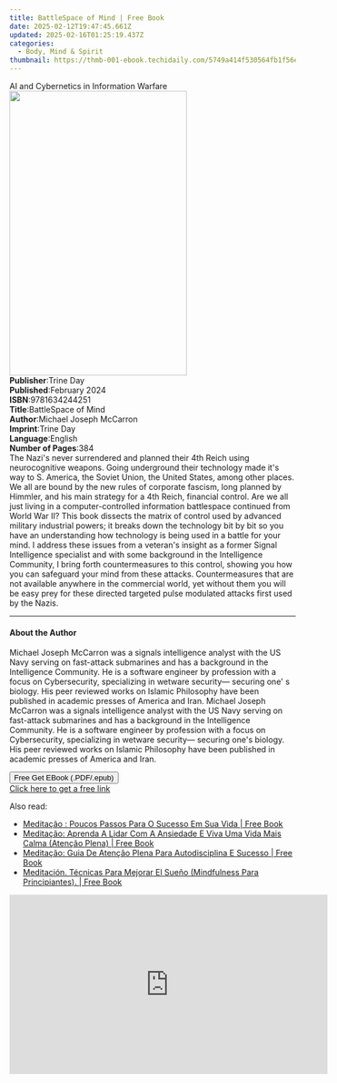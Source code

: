 ```yaml
---
title: BattleSpace of Mind | Free Book
date: 2025-02-12T19:47:45.661Z
updated: 2025-02-16T01:25:19.437Z
categories:
  - Body, Mind & Spirit
thumbnail: https://thmb-001-ebook.techidaily.com/5749a414f530564fb1f56e30f9929e2aa0380dbc63c4c7a9a457d841e1b92d27.jpg
---
```

<main id="book-container">
  <div class="flex flex-col">
    <div class="book-brief flex-1 py-6 px-4 sm:p-6 md:py-10 md:px-8">
      <!-- brief-->
      <div class="book-brief-main">
        AI and Cybernetics in Information Warfare
      </div>
    </div>
    <div
      class="book-meta-info flex-1 grid gap-4 col-start-1 col-end-3 row-start-1 sm:mb-6 sm:grid-cols-4 lg:gap-6 lg:col-start-2 lg:row-end-6 lg:row-span-6 lg:mb-0"
    >
      <div
        class="book-meta-info-left place-content-center mt-4 p-4 text-sm leading-6 col-start-2 col-span-2 dark:text-slate-400"
      >
        <img
          class="w-full h-500 object-cover rounded-lg sm:h-255 sm:col-span-2 lg:col-span-full"
          src="https://img-001-ebook.techidaily.com/f981021e2db9ea708a61ede70d882d55822c698b12f92fc1d476cc52f5ca6c66.jpg"
          alt=""
          width="312"
          height="500"
        />
      </div>
      <div
        class="book-meta-info-right mt-2 col-start-1 row-start-2 col-span-3 self-center"
      >
        <!-- meta data  -->
        <div class="flex flex-col px-4 md:px-8">
          <div class="flex-1">
            <strong>Publisher</strong>:<span class="px-2">Trine Day</span>
          </div>
          <div class="flex-1">
            <strong>Published</strong>:<span class="px-2">February 2024</span>
          </div>
          <div class="flex-1">
            <strong>ISBN</strong>:<span class="px-2">9781634244251</span>
          </div>
          <div class="flex-1">
            <strong>Title</strong>:<span class="px-2">BattleSpace of Mind</span>
          </div>
          <div class="flex-1">
            <strong>Author</strong>:<span class="px-2"
              >Michael Joseph McCarron</span
            >
          </div>
          <div class="flex-1">
            <strong>Imprint</strong>:<span class="px-2">Trine Day</span>
          </div>
          <div class="flex-1">
            <strong>Language</strong>:<span class="px-2">English</span>
          </div>
          <div class="flex-1">
            <strong>Number of Pages</strong>:<span class="px-2">384</span>
          </div>
        </div>
      </div>
    </div>
    <div class="book-description flex-1 py-6 px-4 sm:p-6 md:py-10 md:px-8">
      <div class="book-description-main">
        <div accordion-content="" id="description">
          The Nazi's never surrendered and planned their 4th Reich using
          neurocognitive weapons. Going underground their technology made it's
          way to S. America, the Soviet Union, the United States, among other
          places. We all are bound by the new rules of corporate fascism, long
          planned by Himmler, and his main strategy for a 4th Reich, financial
          control. Are we all just living in a computer-controlled information
          battlespace continued from World War II? This book dissects the matrix
          of control used by advanced military industrial powers; it breaks down
          the technology bit by bit so you have an understanding how technology
          is being used in a battle for your mind. I address these issues from a
          veteran's insight as a former Signal Intelligence specialist and with
          some background in the Intelligence Community, I bring forth
          countermeasures to this control, showing you how you can safeguard
          your mind from these attacks. Countermeasures that are not available
          anywhere in the commercial world, yet without them you will be easy
          prey for these directed targeted pulse modulated attacks first used by
          the Nazis.
        </div>
      </div>
    </div>
    <div class="book-excerpts flex-1 py-6 px-4 sm:p-6 md:py-10 md:px-8">
      <!-- excerpts-->
      <div class="book-excerpts-main">
        <hr />
        <h4 class="placeholder placeholder-heading">
          <span>About the Author</span>
        </h4>
        <p>
          Michael Joseph McCarron was a signals intelligence analyst with the US
          Navy serving on fast-attack submarines and has a background in the
          Intelligence Community. He is a software engineer by profession with a
          focus on Cybersecurity, specializing in wetware security— securing
          one' s biology. His peer reviewed works on Islamic Philosophy have
          been published in academic presses of America and Iran. Michael Joseph
          McCarron was a signals intelligence analyst with the US Navy serving
          on fast-attack submarines and has a background in the Intelligence
          Community. He is a software engineer by profession with a focus on
          Cybersecurity, specializing in wetware security— securing one's
          biology. His peer reviewed works on Islamic Philosophy have been
          published in academic presses of America and Iran.
        </p>
      </div>
    </div>
    <div
      class="book-about-author flex-1 py-6 px-4 sm:p-6 md:py-10 md:px-8"
    ></div>
    <div class="book-free-get flex-1 py-6 px-4 sm:p-6 md:py-10 md:px-8">
      <button
        id="btn-free-get"
        class="bg-blue-500 hover:bg-blue-700 text-white font-bold py-2 px-4 rounded"
      >
        Free Get EBook (.PDF/.epub)
      </button>
      <div id="countdown-display" class="px-2 text-lg mt-2"></div>
      <a
        id="free-link"
        class="hidden bg-blue-500 hover:bg-blue-700 text-white font-bold py-2 px-4 rounded"
        href="https://www.ebooks.com/en-us/book/211246673/battlespace-of-mind/michael-joseph-mccarron/"
        target="_blank"
        >Click here to get a free link</a
      >
    </div>
    <script>
      let countdownTime = 0;
      let countdownInterval = null;
      document
        .getElementById('btn-free-get')
        .addEventListener('click', startCountdown);
      function startCountdown() {
        countdownTime = new Date().getTime() + 60000 * 3;
        countdownInterval = setInterval(updateCountdown, 1000);
        document.getElementById('btn-free-get').disabled = true;
        document
          .getElementById('btn-free-get')
          .classList.add('bg-gray-500', 'cursor-not-allowed');
      }
      function updateCountdown() {
        let currentTime = new Date().getTime();
        let timeLeft = countdownTime - currentTime;
        let secondsLeft = Math.floor(timeLeft / 1000);
        document.getElementById('countdown-display').innerHTML =
          `Remaining time: ${secondsLeft} seconds.`;
        if (secondsLeft <= 0) {
          clearInterval(countdownInterval);
          document.getElementById('btn-free-get').classList.add('hidden');
          document.getElementById('free-link').classList.remove('hidden');
          document.getElementById('countdown-display').innerHTML = '';
        }
      }
    </script>
  </div>
</main>

<ins class="adsbygoogle"
      style="display:block"
      data-ad-client="ca-pub-7571918770474297"
      data-ad-slot="8358498916"
      data-ad-format="auto"
      data-full-width-responsive="true"></ins>
    

<span class="atpl-alsoreadstyle">Also read:</span>
<div><ul>
<li><a href="https://novels-ebooks.techidaily.com/209638214-9781547573219-meditacao-poucos-passos-para-o-sucesso-em-sua-vida/"><u>Meditação : Poucos Passos Para O Sucesso Em Sua Vida | Free Book</u></a></li>
<li><a href="https://novels-ebooks.techidaily.com/209638210-9781547572984-meditacao-aprenda-a-lidar-com-a-ansiedade-e-viva-uma-vida-mais-calma-atencao-plena/"><u>Meditação: Aprenda A Lidar Com A Ansiedade E Viva Uma Vida Mais Calma (Atenção Plena) | Free Book</u></a></li>
<li><a href="https://novels-ebooks.techidaily.com/209638212-9781547573233-meditacao-guia-de-atencao-plena-para-autodisciplina-e-sucesso/"><u>Meditação: Guia De Atenção Plena Para Autodisciplina E Sucesso | Free Book</u></a></li>
<li><a href="https://novels-ebooks.techidaily.com/209638221-9781547571338-meditacion-tecnicas-para-mejorar-el-sueno-mindfulness-para-principiantes/"><u>Meditación. Técnicas Para Mejorar El Sueño (Mindfulness Para Principiantes). | Free Book</u></a></li>
</ul></div>

<!-- affiliate ads begin -->
<iframe width="560" height="315" src="https://www.youtube.com/embed/d-COuhPT5mk?si=wLZU6jkkAdJuAn6h" title="YouTube video player" frameborder="0" allow="accelerometer; autoplay; clipboard-write; encrypted-media; gyroscope; picture-in-picture; web-share" referrerpolicy="strict-origin-when-cross-origin" allowfullscreen></iframe>
<!-- affiliate ads end -->

